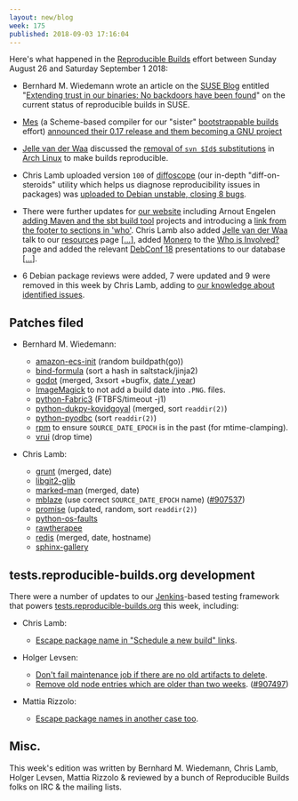 ```yaml
---
layout: new/blog
week: 175
published: 2018-09-03 17:16:04
---
```


Here's what happened in the [Reproducible Builds](https://reproducible-builds.org) effort between Sunday August 26 and Saturday September 1 2018:

* Bernhard M. Wiedemann wrote an article on the [SUSE Blog](https://www.suse.com/c/blog/) entitled "[Extending trust in our binaries: No backdoors have been found](https://www.suse.com/c/extending-trust-in-our-binaries-no-backdoors-have-been-found/)" on the current status of reproducible builds in SUSE.

* [Mes](https://gitlab.com/janneke/mes) (a Scheme-based compiler for our "sister" [bootstrappable builds](http://bootstrappable.org) effort) [announced their 0.17 release and them becoming a GNU project](https://www.phoronix.com/scan.php?page=news_item&px=GNU-Mes-0.17-Released)

* [Jelle van der Waa](https://vdwaa.nl/) discussed the [removal of `svn $Id$` substitutions](https://lists.archlinux.org/pipermail/arch-dev-public/2018-August/029355.html) in [Arch Linux](https://www.archlinux.org/) to make builds reproducible.

* Chris Lamb uploaded version `100` of [diffoscope](https://diffoscope.org) (our in-depth "diff-on-steroids" utility which helps us diagnose reproducibility issues in packages) was [uploaded to Debian unstable, closing 8 bugs](https://tracker.debian.org/news/984157/accepted-diffoscope-100-source-all-into-unstable/).

* There were further updates for [our website](https://reproducible-builds.org/) including Arnout Engelen [adding Maven and the sbt build tool](https://salsa.debian.org/reproducible-builds/reproducible-website/commit/3d776c8) projects and introducing a [link from the footer to sections in 'who'](https://salsa.debian.org/reproducible-builds/reproducible-website/commit/6ed4948). Chris Lamb also added [Jelle van der Waa](https://vdwaa.nl/) talk to our [resources](https://reproducible-builds.org/resources/) page [[...](https://salsa.debian.org/reproducible-builds/reproducible-website/commit/140bca8)], added [Monero](https://getmonero.org/>) to the [Who is Involved?](https://reproducible-builds.org/who/) page and added the relevant [DebConf 18](http://debconf18.debconf.org/) presentations to our database [[...](https://salsa.debian.org/reproducible-builds/reproducible-website/commit/608b904>)].

* 6 Debian package reviews were added, 7 were updated and 9 were removed in this week by Chris Lamb, adding to [our knowledge about identified issues](https://tests.reproducible-builds.org/debian/index_issues.html).


Patches filed
-------------

* Bernhard M. Wiedemann:

    * [amazon-ecs-init](https://build.opensuse.org/request/show/632285) (random buildpath(go))
    * [bind-formula](https://github.com/saltstack-formulas/bind-formula/pull/110) (sort a hash in saltstack/jinja2)
    * [godot](https://github.com/godotengine/godot/pull/21553) (merged, 3xsort +bugfix, [date / year](https://github.com/godotengine/godot/pull/21554))
    * [ImageMagick](https://github.com/ImageMagick/ImageMagick/pull/1270) to not add a build date into `.PNG`. files.
    * [python-Fabric3](https://github.com/mathiasertl/fabric/issues/48) (FTBFS/timeout -j1)
    * [python-dukpy-kovidgoyal](https://github.com/kovidgoyal/dukpy/pull/3) (merged, sort `readdir(2)`)
    * [python-pyodbc](https://github.com/mkleehammer/pyodbc/pull/453) (sort `readdir(2)`)
    * [rpm](https://github.com/rpm-software-management/rpm/pull/536) to ensure `SOURCE_DATE_EPOCH` is in the past (for mtime-clamping).
    * [vrui](https://build.opensuse.org/request/show/631866) (drop time)

* Chris Lamb:
    * [grunt](https://github.com/gruntjs/grunt/pull/1596) (merged, date)
    * [libgit2-glib](https://bugs.debian.org/907793)
    * [marked-man](https://github.com/kapouer/marked-man/pull/12#issuecomment-416023601) (merged, date)
    * [mblaze](https://github.com/chneukirchen/mblaze/pull/132) (use correct `SOURCE_DATE_EPOCH` name) ([#907537](https://bugs.debian.org/907537))
    * [promise](https://github.com/then/promise/pull/148#issuecomment-416569416) (updated, random, sort `readdir(2)`)
    * [python-os-faults](https://bugs.debian.org/907450)
    * [rawtherapee](https://bugs.debian.org/907613)
    * [redis](https://github.com/antirez/redis/pull/2992#issuecomment-416025440) (merged, date, hostname)
    * [sphinx-gallery](https://github.com/sphinx-gallery/sphinx-gallery/pull/390#issuecomment-417712645)


tests.reproducible-builds.org development
-----------------------------------------

There were a number of updates to our [Jenkins](https://jenkins.io/)-based testing framework that powers [tests.reproducible-builds.org](https://tests.reproducible-builds.org/) this week, including:

* Chris Lamb:
    * [Escape package name in "Schedule a new build" links](https://salsa.debian.org/qa/jenkins.debian.net/commit/f5acd9ed).

* Holger Levsen:
    * [Don't fail maintenance job if there are no old artifacts to delete](https://salsa.debian.org/qa/jenkins.debian.net/commit/73fda51d).
    * [Remove old node entries which are older than two weeks](https://salsa.debian.org/qa/jenkins.debian.net/commit/2635dc7a). ([#907497](https://bugs.debian.org/907497))

* Mattia Rizzolo:
    * [Escape package names in another case too](https://salsa.debian.org/qa/jenkins.debian.net/commit/d0ce4086).


Misc.
-----

This week's edition was written by Bernhard M. Wiedemann, Chris Lamb, Holger Levsen, Mattia Rizzolo & reviewed by a bunch of Reproducible Builds folks on IRC & the mailing lists.
